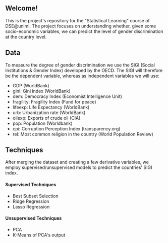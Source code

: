 ## Welcome!
This is the project's repository for the "Statistical Learning" course of DSE@unimi.
The project focuses on understanding whether, given some socio-economic variables, we can predict the level of gender discrimination at the country level.

## Data
To measure the degree of gender discrimination we use the SIGI (Social Institutions & Gender Index) developed by the OECD.
The SIGI will therefore be the dependent variable, whereas as independent variables we will use:
- GDP (WorldBank)
- gini: Gini index (WorldBank)
- dem: Democracy Index (Economist Intelligence Unit)
- fragility: Fragility Index (Fund for peace)
- lifeexp: Life Expectancy (WorldBank)
- urb: Urbanization rate (WorldBank)
- oilexp: Exports of crude oil (CIA)
- pop: Population (Worldbank)
- cpi: Corruption Perception Index (transparency.org)
- rel: Most common religion in the country (World Population Review)

## Techniques
After merging the dataset and creating a few derivative variables, we employ supervised/unsupervised models to predict the countries' SIGI index.
#### Supervised Techniques
- Best Subset Selection
- Ridge Regression
- Lasso Regression
#### Unsupervised Techniques
- PCA
- K-Means of PCA's output
